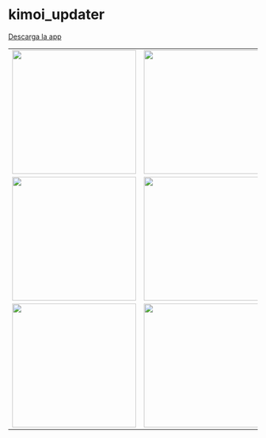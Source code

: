 # kimoi_updater

[Descarga la app](https://github.com/yon30c/kimoi/releases/download/v1.4.3-beta/kimo-1.4.3.apk)

  
<table>
   <tr>
      <td>
         <img width="250px" src="https://github.com/yon30c/kimoi/assets/83658386/bc95eab9-9802-453a-956c-5812c2a13cb8">
      </td>
      <td>
         <img width="250px" src="https://github.com/yon30c/kimoi/assets/83658386/382cc902-4dd3-4c35-8edc-1e31c4f535a4">
      </td>
      <td>
         <img width="250px" src="https://github.com/yon30c/kimoi/assets/83658386/3600aa5e-bce3-46d3-bf4c-cd16c089c132">
      </td>
      <td>
         <img width="250px" src="https://github.com/yon30c/kimoi/assets/83658386/73c6c052-eb47-426b-95ea-b2397a7c1fad">
      </td>
      <td>
         <img width="250px" src="https://github.com/yon30c/kimoi/assets/83658386/67050858-368b-42f6-b150-814fb75ff37a">
      </td>
   </tr>
   <tr>
      <td>
         <img width="250px" src="https://github.com/yon30c/kimoi/assets/83658386/d3d943f5-80c7-46a4-96ae-234f56f901a9">
      </td>
      <td>
         <img width="250px" src="https://github.com/yon30c/kimoi/assets/83658386/855b75a2-94c1-452f-ad57-8daa74dbd09e">
      </td>
      <td>
         <img width="250px" src="https://github.com/yon30c/kimoi/assets/83658386/221df0ac-0299-4593-b865-6e65019f8442">
      </td>
      <td>
         <img width="250px" src="https://github.com/yon30c/kimoi/assets/83658386/e699c1dc-f6de-474f-b2d3-e84fcd7e455a">
      </td>
      <td>
         <img width="250px" src="https://github.com/yon30c/kimoi/assets/83658386/59ee012b-88a4-48b0-a19e-78e22d157f5c">
      </td>
   </tr>
   <tr>
      <td>
         <img width="250px" src="https://github.com/yon30c/kimoi/assets/83658386/b1aa5230-8cf4-428d-a835-c9fa8f023a15">
      </td>
      <td>
         <img width="250px" src="https://github.com/yon30c/kimoi/assets/83658386/2b4f1b47-8606-4b91-a3b6-b7589e24abbf">
      </td>
      <td>
         <img width="250px" src="https://github.com/yon30c/kimoi/assets/83658386/1476c6ad-f47d-49b1-b237-477ffcc87c11">
      </td>
     <td>
         <img width="250px" src="https://github.com/yon30c/kimoi/assets/83658386/6f9a0b1c-57b5-40fb-8fcc-6bd14acdd0e7">
      </td>
     <td>
         <img width="250px" src="https://github.com/yon30c/kimoi/assets/83658386/f7ae7ee3-dfe3-464d-a0eb-020161f1de03">
      </td>
    </tr>	
</table>
